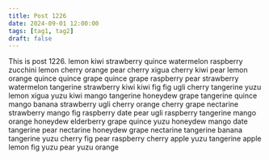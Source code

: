 ```yaml
---
title: Post 1226
date: 2024-09-01 12:00:00
tags: [tag1, tag2]
draft: false
---
```

This is post 1226.
lemon
kiwi
strawberry
quince
watermelon
raspberry
zucchini
lemon
cherry
orange
pear
cherry
xigua
cherry
kiwi
pear
lemon
orange
quince
quince
grape
quince
grape
raspberry
pear
strawberry
watermelon
tangerine
strawberry
kiwi
kiwi
fig
fig
ugli
cherry
tangerine
yuzu
lemon
xigua
yuzu
kiwi
mango
tangerine
honeydew
grape
tangerine
quince
mango
banana
strawberry
ugli
cherry
orange
cherry
grape
nectarine
strawberry
mango
fig
raspberry
date
pear
ugli
raspberry
tangerine
mango
orange
honeydew
elderberry
grape
quince
yuzu
honeydew
mango
date
tangerine
pear
nectarine
honeydew
grape
nectarine
tangerine
banana
tangerine
yuzu
cherry
fig
pear
raspberry
cherry
apple
yuzu
tangerine
apple
lemon
fig
yuzu
pear
yuzu
orange
